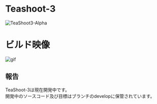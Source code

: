 # Teashoot-3
![TeaShoot3-Alpha](https://github.com/Kimu1109/TeaShoot-3/assets/118643872/e0e50eef-529e-459b-ba6a-bc39103e433f)

# ビルド映像
![gif](https://github.com/Kimu1109/TeaShoot-3/blob/master/2023%E5%B9%B412%E6%9C%8824%E6%97%A5-%E3%83%93%E3%83%AB%E3%83%89.gif?raw=true)

## 報告
TeaShoot-3は現在開発中です。  
開発中のソースコード及び目標はブランチのdevelopに保管されています。
